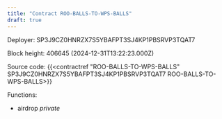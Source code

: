 ```yaml
---
title: "Contract ROO-BALLS-TO-WPS-BALLS"
draft: true
---
```

Deployer: SP3J9CZ0HNRZX7S5YBAFPT3SJ4KP1PBSRVP3TQAT7


 



Block height: 406645 (2024-12-31T13:22:23.000Z)

Source code: {{<contractref "ROO-BALLS-TO-WPS-BALLS" SP3J9CZ0HNRZX7S5YBAFPT3SJ4KP1PBSRVP3TQAT7 ROO-BALLS-TO-WPS-BALLS>}}

Functions:

* airdrop _private_
